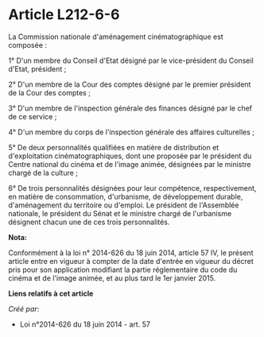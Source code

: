 # Article L212-6-6

La Commission nationale d'aménagement cinématographique est composée : 

1° D'un membre du Conseil d'Etat désigné par le vice-président du Conseil d'Etat, président ; 

2° D'un membre de la Cour des comptes désigné par le premier président de la Cour des comptes ; 

3° D'un membre de l'inspection générale des finances désigné par le chef de ce service ; 

4° D'un membre du corps de l'inspection générale des affaires culturelles ; 

5° De deux personnalités qualifiées en matière de distribution et d'exploitation cinématographiques, dont une proposée par le
président du Centre national du cinéma et de l'image animée, désignées par le ministre chargé de la culture ; 

6° De trois personnalités désignées pour leur compétence, respectivement, en matière de consommation, d'urbanisme, de
développement durable, d'aménagement du territoire ou d'emploi. Le président de l'Assemblée nationale, le président du Sénat
et le ministre chargé de l'urbanisme désignent chacun une de ces trois personnalités.

**Nota:**

Conformément à la loi n° 2014-626 du 18 juin 2014, article 57 IV, le présent article entre en vigueur à compter de la date
d'entrée en vigueur du décret pris pour son application modifiant la partie réglementaire du code du cinéma et de l'image
animée, et au plus tard le 1er janvier 2015.

**Liens relatifs à cet article**

_Créé par_:

  - Loi n°2014-626 du 18 juin 2014 - art. 57
